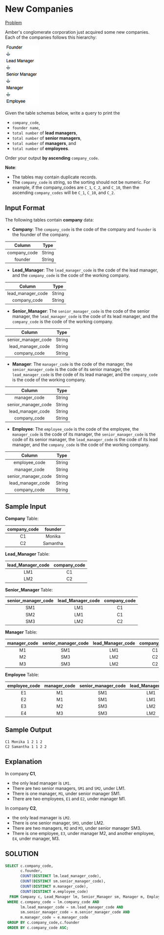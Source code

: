 # New Companies

[Problem](https://www.hackerrank.com/challenges/the-company/problem?isFullScreen=true)

Amber's conglomerate corporation just acquired some new companies. Each of the companies follows this hierarchy:

![companies](./images/04_companies.png)

Given the table schemas below, write a query to print the

- `company_code`,
- `founder name`,
- `total number` of **lead managers**,
- `total number` of **senior managers**,
- `total number` of **managers**, and
- `total number` of **employees**.

Order your output **by ascending** `company_code`.

**Note**:

- The tables may contain duplicate records.
- The `company_code` is string, so the sorting should not be numeric. For example, if the company_codes are `C_1`, `C_2`, and `C_10`, then the ascending `company_codes` will be `C_1`, `C_10`, and `C_2`.

## Input Format

The following tables contain **company** data:

- **Company**: The `company_code` is the code of the company and `founder` is the founder of the company.

|Column|Type|
|:-----:|:--:|
|company_code|String|
|founder|String|

- **Lead_Manager**: The `lead_manager_code` is the code of the lead manager, and the `company_code` is the code of the working company.

|Column|Type|
|:-----:|:--:|
|lead_manager_code|String|
|company_code|String|

- **Senior_Manager**: The `senior_manager_code` is the code of the senior manager, the `lead_manager_code` is the code of its lead manager, and the `company_code` is the code of the working company.

|Column|Type|
|:-----:|:--:|
|senior_manager_code|String|
|lead_manager_code|String|
|company_code|String|

- **Manager**: The `manager_code` is the code of the manager, the `senior_manager_code` is the code of its senior manager, the `lead_manager_code` is the code of its lead manager, and the `company_code` is the code of the working company.

|Column|Type|
|:-----:|:--:|
|manager_code|String|
|senior_manager_code|String|
|lead_manager_code|String|
|company_code|String|

- **Employee**: The `employee_code` is the code of the employee, the `manager_code` is the code of its manager, the `senior_manager_code` is the code of its senior manager, the `lead_manager_code` is the code of its lead manager, and the `company_code` is the code of the working company.

|Column|Type|
|:-----:|:--:|
|employee_code|String|
|manager_code|String|
|senior_manager_code|String|
|lead_manager_code|String|
|company_code|String|

## Sample Input

**Company** Table:

|company_code|founder|
|:----------:|:-----:|
|C1|Monika|
|C2|Samantha|


**Lead_Manager** Table:

|lead_Manager_code|company_code|
|:----------------:|:----------:|
|LM1|C1|
|LM2|C2|

**Senior_Manager** Table:

|senior_manager_code|lead_Manager_code|company_code|
|:-----------------:|:----------------:|:----------:|
|SM1|LM1|C1|
|SM2|LM1|C1|
|SM3|LM2|C2|

**Manager** Table:

|manager_code|senior_manager_code|lead_Manager_code|company_code|
|:-----:|:-----------------:|:----------------:|:----------:|
|M1|SM1|LM1|C1|
|M2|SM3|LM2|C2|
|M3|SM3|LM2|C2|


**Employee** Table:

|employee_code|manager_code|senior_manager_code|lead_Manager_code|company_code|
|:----:|:-----:|:-----------------:|:----------------:|:----------:|
|E1|M1|SM1|LM1|C1|
|E2|M1|SM1|LM1|C1|
|E3|M2|SM3|LM2|C2|
|E4|M3|SM3|LM2|C2|

## Sample Output

```console
C1 Monika 1 2 1 2
C2 Samantha 1 1 2 2
```

## Explanation

In company **C1**,
- the only lead manager is `LM1`.
- There are two senior managers, `SM1` and `SM2`, under LM1.
- There is one manager, `M1`, under senior manager SM1.
- There are two employees, `E1` and `E2`, under manager M1.

In company **C2**,
- the only lead manager is `LM2`.
- There is one senior manager, `SM3`, under LM2.
- There are two managers, `M2` and `M3`, under senior manager SM3.
- There is one employee, `E3`, under manager M2, and another employee, `E4`, under manager, M3.

## SOLUTION

```SQL
SELECT c.company_code,
       c.founder,
       COUNT(DISTINCT lm.lead_manager_code),
       COUNT(DISTINCT sm.senior_manager_code),
       COUNT(DISTINCT m.manager_code),
       COUNT(DISTINCT e.employee_code)
  FROM Company c, Lead_Manager lm, Senior_Manager sm, Manager m, Employee e
 WHERE c.company_code = lm.company_code AND
       lm.lead_manager_code = sm.lead_manager_code AND
       sm.senior_manager_code = m.senior_manager_code AND
       m.manager_code = e.manager_code
 GROUP BY c.company_code,c.founder
 ORDER BY c.company_code ASC;
